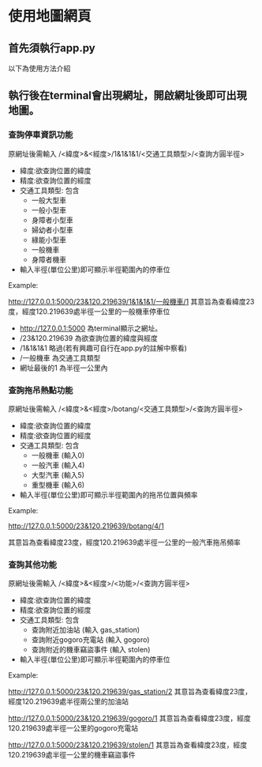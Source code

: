 # 使用地圖網頁

## 首先須執行app.py
以下為使用方法介紹
## 執行後在terminal會出現網址，開啟網址後即可出現地圖。

### 查詢停車資訊功能
原網址後需輸入 /<緯度>&<經度>/1&1&1&1/<交通工具類型>/<查詢方圓半徑>

- 緯度:欲查詢位置的緯度
- 精度:欲查詢位置的經度
- 交通工具類型:
  包含
  - 一般大型車
  - 一般小型車
  - 身障者小型車
  - 婦幼者小型車
  - 綠能小型車
  - 一般機車
  - 身障者機車
- 輸入半徑(單位公里)即可顯示半徑範圍內的停車位

Example: 

http://127.0.0.1:5000/23&120.219639/1&1&1&1/一般機車/1 
其意旨為查看緯度23度，經度120.219639處半徑一公里的一般機車停車位
- http://127.0.0.1:5000 為terminal顯示之網址。
- /23&120.219639 為欲查詢位置的緯度與經度
- /1&1&1&1 略過(若有興趣可自行在app.py的註解中察看)
- /一般機車 為交通工具類型
- 網址最後的1 為半徑一公里內

### 查詢拖吊熱點功能
原網址後需輸入 /<緯度>&<經度>/botang/<交通工具類型>/<查詢方圓半徑>
- 緯度:欲查詢位置的緯度
- 精度:欲查詢位置的經度
- 交通工具類型:
  包含
  - 一般機車  (輸入0)
  - 一般汽車 (輸入4)
  - 大型汽車 (輸入5)
  - 重型機車 (輸入6)
- 輸入半徑(單位公里)即可顯示半徑範圍內的拖吊位置與頻率

Example:

http://127.0.0.1:5000/23&120.219639/botang/4/1

其意旨為查看緯度23度，經度120.219639處半徑一公里的一般汽車拖吊頻率

### 查詢其他功能
原網址後需輸入 /<緯度>&<經度>/<功能>/<查詢方圓半徑>
- 緯度:欲查詢位置的緯度
- 精度:欲查詢位置的經度
- 交通工具類型:
  包含
  - 查詢附近加油站  (輸入 gas_station)
  - 查詢附近gogoro充電站 (輸入 gogoro)
  - 查詢附近的機車竊盜事件 (輸入 stolen)
- 輸入半徑(單位公里)即可顯示半徑範圍內的停車位

Example:

http://127.0.0.1:5000/23&120.219639/gas_station/2
其意旨為查看緯度23度，經度120.219639處半徑兩公里的加油站 

http://127.0.0.1:5000/23&120.219639/gogoro/1
其意旨為查看緯度23度，經度120.219639處半徑一公里的gogoro充電站 

http://127.0.0.1:5000/23&120.219639/stolen/1
其意旨為查看緯度23度，經度120.219639處半徑一公里的機車竊盜事件
